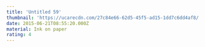 ```yaml
---
title: 'Untitled 59'
thumbnail: 'https://ucarecdn.com/27c84e66-62d5-45f5-ad15-1dd7c6dd4af8/'
date: 2015-06-21T08:55:20.000Z
material: Ink on paper
rating: 4
---
```

